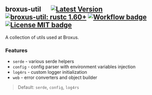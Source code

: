 ## broxus-util &emsp; [![Latest Version]][crates.io] [![broxus-util: rustc 1.60+]][Rust 1.60] [![Workflow badge]][Workflow] [![License MIT badge]][License MIT]

[Latest Version]: https://img.shields.io/crates/v/broxus-util.svg

[crates.io]: https://crates.io/crates/broxus-util

[broxus-util: rustc 1.60+]: https://img.shields.io/badge/rustc-1.60+-lightgray.svg

[Rust 1.60]: https://blog.rust-lang.org/2022/04/07/Rust-1.60.0.html

[Workflow badge]: https://img.shields.io/github/workflow/status/broxus/broxus-util/master

[Workflow]: https://github.com/broxus/broxus-util/actions?query=workflow%3Amaster

[License MIT badge]: https://img.shields.io/badge/license-MIT-blue.svg

[License MIT]: https://opensource.org/licenses/MIT

A collection of utils used at Broxus.

### Features

- `serde` - various serde helpers
- `config` - config parser with environment variables injection
- `log4rs` - custom logger initialization
- `web` - error converters and object builder

> Default: `serde`, `config`, `log4rs`
